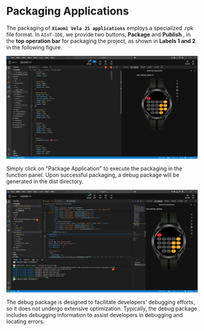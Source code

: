 <!-- 源地址: https://iot.mi.com/vela/quickapp/en/tools/release/start.html -->

# Packaging Applications

The packaging of **`Xiaomi Vela JS applications`** employs a specialized .rpk file format. In `AIoT-IDE`, we provide two buttons, **Package** and **Publish** , in the **top operation bar** for packaging the project, as shown in **Labels 1 and 2** in the following figure.

![alt text](../../images/ide-debug-10.png)

Simply click on "Package Application" to execute the packaging in the function panel. Upon successful packaging, a debug package will be generated in the dist directory.

![alt text](../../images/ide-debug-11.png)

The debug package is designed to facilitate developers' debugging efforts, so it does not undergo extensive optimization. Typically, the debug package includes debugging information to assist developers in debugging and locating errors.
